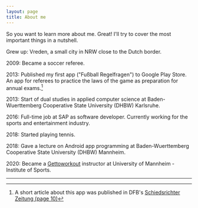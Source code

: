 ```yaml
---
layout: page
title: About me
---
```


So you want to learn more about me. Great! I'll try to cover the most important things in a nutshell.

Grew up: Vreden, a small city in NRW close to the Dutch border.

2009: Became a soccer referee.

2013: Published my first app ("Fußball Regelfragen") to Google Play Store. An app for referees to practice the laws of the game as preparation for annual exams.[^1]

2013: Start of dual studies in applied computer science at Baden-Wuerttemberg Cooperative State University (DHBW) Karlsruhe.

2016: Full-time job at SAP as software developer. Currently working for the sports and entertainment industry.

2018: Started playing tennis.

2018: Gave a lecture on Android app programming at Baden-Wuerttemberg Cooperative State University (DHBW) Mannheim.

2020: Became a [Gettoworkout](https://gettoworkout.com) instructor at University of Mannheim - Institute of Sports.

---

[^1]: A short article about this app was published in DFB's [Schiedsrichter Zeitung (page 10)](https://www.dfb.de/fileadmin/_dfbdam/24719-SRZ_6-2013_01.pdf#page=10)
